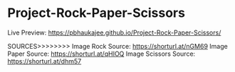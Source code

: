 # Project-Rock-Paper-Scissors

Live Preview: https://pbhaukajee.github.io/Project-Rock-Paper-Scissors/



SOURCES>>>>>>>>
Image Rock Source: https://shorturl.at/nGM69
Image Paper Source: https://shorturl.at/qHIOQ
Image Scissors Source: https://shorturl.at/dhm57
